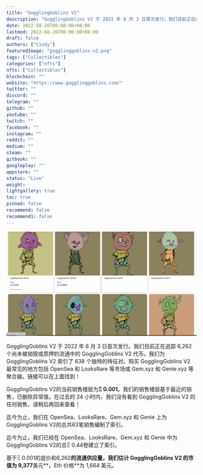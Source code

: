 ```yaml
---
title: "GogglingGoblins V2"
description: "GogglingGoblins V2 于 2022 年 6 月 3 日首次发行。我们目前正在追踪 6,262 个尚未被销毁或质押的流通中的 GogglingGoblins V2 代币。我们为 GogglingGoblins V2 索引了 638 个独特的特征对。购买 GogglingGoblins V2 最常见的地方包括 OpenSea 和 LooksRare 等市场或 Gem.xyz 和 Genie.xyz 等聚合器。"
date: 2022-08-26T00:00:00+08:00
lastmod: 2022-08-26T00:00:00+08:00
draft: false
authors: ["Cindy"]
featuredImage: "gogglinggoblins-v2.png"
tags: ["Collectibles"]
categories: ["nfts"]
nfts: ["Collectibles"]
blockchain: ""
website: "https://www.gogglinggoblins.com/"
twitter: ""
discord: ""
telegram: ""
github: ""
youtube: ""
twitch: ""
facebook: ""
instagram: ""
reddit: ""
medium: ""
steam: ""
gitbook: ""
googleplay: ""
appstore: ""
status: "Live"
weight: 
lightgallery: true
toc: true
pinned: false
recommend: false
recommend1: false
---
```

![NFT](image-20220826173709228.png)

GogglingGoblins V2 于 2022 年 6 月 3 日首次发行。我们目前正在追踪 6,262 个尚未被销毁或质押的流通中的 GogglingGoblins V2 代币。我们为 GogglingGoblins V2 索引了 638 个独特的特征对。购买 GogglingGoblins V2 最常见的地方包括 OpenSea 和 LooksRare 等市场或 Gem.xyz 和 Genie.xyz 等聚合器。链接可以在上面找到！

GogglingGoblins V2的当前销售楼层为**Ξ 0.001**。我们的销售楼层基于最近的销售，已删除异常值。在过去的 24 小时内，我们没有看到 GogglingGoblins V2 的任何销售，请稍后再回来查看！

迄今为止，我们在 OpenSea、LooksRare、Gem.xyz 和 Genie 上为 GogglingGoblins V2的总共63笔销售编制了索引。

迄今为止，我们已经在 OpenSea、LooksRare、Gem.xyz 和 Genie 中为 GogglingGoblins V2的总Ξ 0.44卷建立了索引。

基于Ξ 0.001的底价和6,262**的流通供应量，我们估计 GogglingGoblins V2 的市值为 9,377**美元**，Eth 价格**为 1,664 美元。

